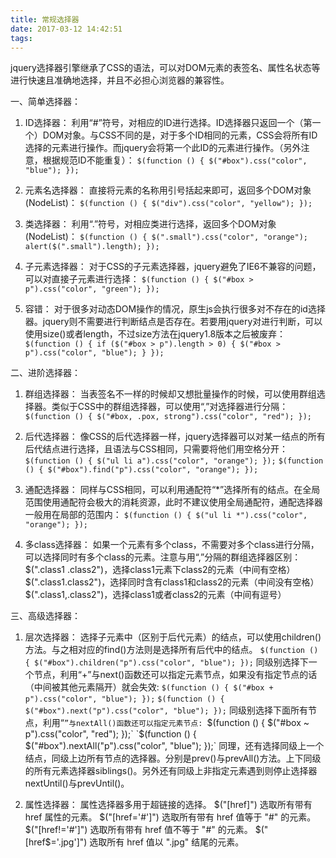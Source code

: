 ```yaml
---
title: 常规选择器
date: 2017-03-12 14:42:51
tags:
---
```

jquery选择器引擎继承了CSS的语法，可以对DOM元素的表签名、属性名状态等进行快速且准确地选择，并且不必担心浏览器的兼容性。

一、简单选择器：

1. ID选择器：
利用“#”符号，对相应的ID进行选择。ID选择器只返回一个（第一个）DOM对象。与CSS不同的是，对于多个ID相同的元素，CSS会将所有ID选择的元素进行操作。而jquery会将第一个此ID的元素进行操作。（另外注意，根据规范ID不能重复）：
	`$(function () {
    $("#box").css("color", "blue");
	});`

2. 元素名选择器：
直接将元素的名称用引号括起来即可，返回多个DOM对象(NodeList)：
    `$(function () {
    $("div").css("color", "yellow");
	});`

3. 类选择器：
利用“.”符号，对相应类进行选择，返回多个DOM对象(NodeList)：
    `$(function () {
    $(".small").css("color", "orange");
    alert($(".small").length);
	});`

4. 子元素选择器：
对于CSS的子元素选择器，jquery避免了IE6不兼容的问题，可以对直接子元素进行选择：
    `$(function () {
    $("#box > p").css("color", "green");
	});`

5. 容错：
对于很多对动态DOM操作的情况，原生js会执行很多对不存在的id选择器。jquery则不需要进行判断结点是否存在。若要用jquery对进行判断，可以使用size()或者length，不过size方法在jquery1.8版本之后被废弃：
    `$(function () {
    if ($("#box > p").length > 0) {
        $("#box > p").css("color", "blue");
    }
	});`

二、进阶选择器：

1. 群组选择器：
当表签名不一样的时候却又想批量操作的时候，可以使用群组选择器。类似于CSS中的群组选择器，可以使用“,”对选择器进行分隔：
    `$(function () {
    $("#box, .pox, strong").css("color", "red");
	});`

2. 后代选择器：
像CSS的后代选择器一样，jquery选择器可以对某一结点的所有后代结点进行选择，且语法与CSS相同，只需要将他们用空格分开：
    `$(function () {
    $("ul li a").css("color", "orange");
	});`
    `$(function () {
    $("#box").find("p").css("color", "orange");
	});`

3. 通配选择器：
同样与CSS相同，可以利用通配符“*”选择所有的结点。在全局范围使用通配符会极大的消耗资源，此时不建议使用全局通配符，通配选择器一般用在局部的范围内：
    `$(function () {
    $("ul li *").css("color", "orange");
	});`

4. 多class选择器：
如果一个元素有多个class，不需要对多个class进行分隔，可以选择同时有多个class的元素。注意与用“,”分隔的群组选择器区别：
$(".class1 .class2")，选择class1元素下class2的元素（中间有空格）
$(".class1.class2")，选择同时含有class1和class2的元素（中间没有空格）
$(".class1,.class2")，选择class1或者class2的元素（中间有逗号）

三、高级选择器：

1. 层次选择器：
选择子元素中（区别于后代元素）的结点，可以使用children()方法。与之相对应的find()方法则是选择所有后代中的结点。
	`$(function () {
	    $("#box").children("p").css("color", "blue");
	});`
同级别选择下一个节点，利用“+”与next()函数还可以指定元素节点，如果没有指定节点的话（中间被其他元素隔开）就会失效:
	`$(function () {
	    $("#box + p").css("color", "blue");
	});`
	`$(function () {
    $("#box").next("p").css("color", "blue");
	});`
同级别选择下面所有节点，利用“`”与nextAll()函数还可以指定元素节点:
    `$(function () {
    $("#box ~ p").css("color", "red");
	});`
	`$(function () {
    $("#box").nextAll("p").css("color", "blue");
	});`
同理，还有选择同级上一个结点，同级上边所有节点的选择器。分别是prev()与prevAll()方法。上下同级的所有元素选择器siblings()。另外还有同级上非指定元素遇到则停止选择器nextUntil()与prevUntil()。

2. 属性选择器：
属性选择器多用于超链接的选择。
$("[href]") 			选取所有带有 href 属性的元素。
$("[href='#']") 		选取所有带有 href 值等于 "#" 的元素。
$("[href!='#']") 		选取所有带有 href 值不等于 "#" 的元素。
$("[href$='.jpg']")		选取所有 href 值以 ".jpg" 结尾的元素。